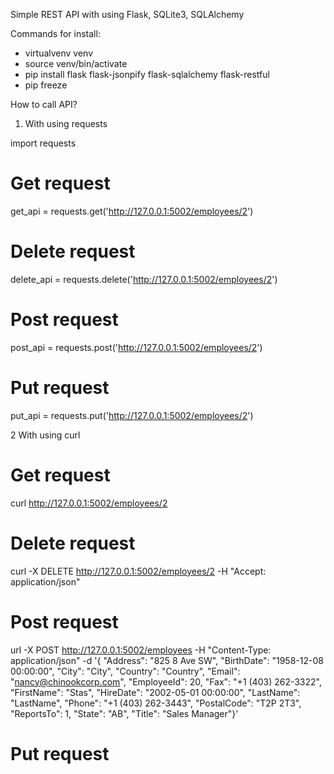 Simple REST API with using Flask, SQLite3, SQLAlchemy

Commands for install:
- virtualvenv venv
- source venv/bin/activate
- pip install flask flask-jsonpify flask-sqlalchemy flask-restful
- pip freeze


How to call API?

1. With using requests

import requests

# Get request
get_api = requests.get('http://127.0.0.1:5002/employees/2')

# Delete request
delete_api = requests.delete('http://127.0.0.1:5002/employees/2')

# Post request
post_api = requests.post('http://127.0.0.1:5002/employees/2')

# Put request
put_api = requests.put('http://127.0.0.1:5002/employees/2')


2 With using curl

# Get request
curl http://127.0.0.1:5002/employees/2

# Delete request
curl -X DELETE http://127.0.0.1:5002/employees/2 -H "Accept: application/json"

# Post request

url -X POST http://127.0.0.1:5002/employees -H "Content-Type: application/json" -d '{
  "Address": "825 8 Ave SW",
  "BirthDate": "1958-12-08 00:00:00",
  "City": "City",
  "Country": "Country",
  "Email": "nancy@chinookcorp.com",
  "EmployeeId": 20,
  "Fax": "+1 (403) 262-3322",
  "FirstName": "Stas",
  "HireDate": "2002-05-01 00:00:00",
  "LastName": "LastName",
  "Phone": "+1 (403) 262-3443",
  "PostalCode": "T2P 2T3",
  "ReportsTo": 1,
  "State": "AB",
  "Title": "Sales Manager"}'

# Put request
